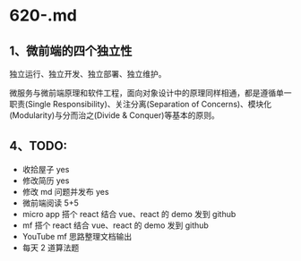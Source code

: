 # 620-.md

## 1、微前端的四个独立性

独立运行、独立开发、独立部署、独立维护。

微服务与微前端原理和软件工程，面向对象设计中的原理同样相通，都是遵循单一职责(Single Responsibility)、关注分离(Separation of Concerns)、模块化(Modularity)与分而治之(Divide & Conquer)等基本的原则。

## 4、TODO:

- 收拾屋子 yes
- 修改简历 yes
- 修改 md 问题并发布 yes
- 微前端阅读 5+5
- micro app 搭个 react 结合 vue、react 的 demo 发到 github
- mf 搭个 react 结合 vue、react 的 demo 发到 github
- YouTube mf 思路整理文档输出
- 每天 2 道算法题

